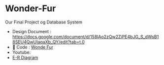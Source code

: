 # Wonder-Fur
Our Final Project og Database System
- Design Document : https://docs.google.com/document/d/158lAo2zQw2ZiPE4bJG_S_dWsB18SEU4QwUIaqaXb_QY/edit?tab=t.0
- 📁 Code : [Wonde Fur](https://github.com/Database-System-Final-Project/Wonder-Fur/tree/main/backend/Wonder_Fur)
- Youtube:
- [E-R Diagram](https://github.com/Database-System-Final-Project/Wonder-Fur/blob/main/E-R%20dia.png)

